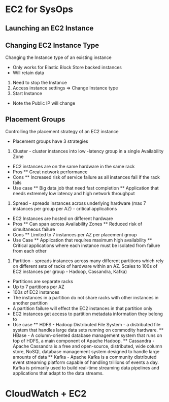 # EC2 for SysOps

## Launching an EC2 Instance

## Changing EC2 Instance Type
Changing the Instance type of an existing instance
* Only works for Elastic Block Store backed instances
* Will retain data
1. Need to stop the Instance
1. Access instance settings => Change Instance type
1. Start Instance
* Note the Public IP will change 

## Placement Groups
Controlling the placement strategy of an EC2 instance
* Placement groups have 3 strategies
1. Cluster - cluster instances into low -latency group in a single Availability Zone
* EC2 instances are on the same hardware in the same rack
* Pros
** Great network performance
* Cons
** Increased risk of service failure as all instances fail if the rack fails
* Use case
** Big data job that need fast completion
** Application that needs extremely low latency and high network throughput
1. Spread - spreads instances across underlying hardware (max 7 instances per group per AZ) - critical applications
* EC2 Instances are hosted on different hardware
* Pros
** Can span across Availability Zones
** Reduced risk of simultaneous failure
* Cons
** Limited to 7 instances per AZ per placement group
* Use Case
** Application that requires maximum high availability
** Critical applications where each instance must be isolated from failure from each other
1. Partition - spreads instances across many different partitions which rely on different sets of racks of hardware within an AZ. Scales to 100s of EC2 instances per group - Hadoop, Cassandra, Kafka)
* Partitions are separate racks
* Up to 7 partitions per AZ
* 100s of EC2 instances
* The instances in a partition do not share racks with other instances in another partition
* A partition failure will effect the EC2 instances in that partition only
* EC2 instances get access to partition metadata information they belong to
* Use case
** HDFS - Hadoop Distributed File System - a distributed file system that handles large data sets running on commodity hardware.
** HBase - A column-oriented database management system that runs on top of HDFS, a main component of Apache Hadoop.
** Cassandra - Apache Cassandra is a free and open-source, distributed, wide column store, NoSQL database management system designed to handle large amounts of data
** Kafka - Apache Kafka is a community distributed event streaming platform capable of handling trillions of events a day. Kafka is primarily used to build real-time streaming data pipelines and applications that adapt to the data streams.

# CloudWatch + EC2
